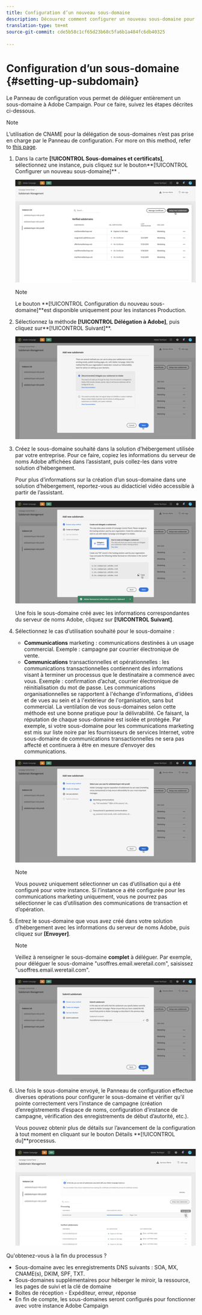 ```yaml
---
title: Configuration d’un nouveau sous-domaine
description: Découvrez comment configurer un nouveau sous-domaine pour vos instances de campagne
translation-type: tm+mt
source-git-commit: cde5b58c1cf65d23b68c5fa6b1a484fc6db40325

---
```



# Configuration d’un sous-domaine {#setting-up-subdomain}

Le Panneau de configuration vous permet de déléguer entièrement un sous-domaine à Adobe Campaign. Pour ce faire, suivez les étapes décrites ci-dessous.

>[!NOTE]
>
>L’utilisation de CNAME pour la délégation de sous-domaines n’est pas prise en charge par le Panneau de configuration. For more on this method, refer to [this page](https://helpx.adobe.com/campaign/kb/domain-name-delegation.html).

1. Dans la carte **[!UICONTROL Sous-domaines et certificats]**, sélectionnez une instance, puis cliquez sur le bouton**[!UICONTROL  Configurer un nouveau sous-domaine]** .

   ![](assets/subdomain1.png)

   >[!NOTE]
   >
   >Le bouton **[!UICONTROL Configuration du nouveau sous-domaine]**est disponible uniquement pour les instances Production.

1. Sélectionnez la méthode **[!UICONTROL Délégation à Adobe]**, puis cliquez sur**[!UICONTROL  Suivant]**.

   ![](assets/subdomain3.png)

1. Créez le sous-domaine souhaité dans la solution d’hébergement utilisée par votre entreprise. Pour ce faire, copiez les informations du serveur de noms Adobe affichées dans l’assistant, puis collez-les dans votre solution d’hébergement.

   Pour plus d’informations sur la création d’un sous-domaine dans une solution d’hébergement, reportez-vous au didacticiel vidéo accessible à partir de l’assistant.

   ![](assets/subdomain4.png)

   Une fois le sous-domaine créé avec les informations correspondantes du serveur de noms Adobe, cliquez sur **[!UICONTROL Suivant]**.

1. Sélectionnez le cas d’utilisation souhaité pour le sous-domaine :

   * **Communications** marketing : communications destinées à un usage commercial. Exemple : campagne par courrier électronique de vente.
   * **Communications** transactionnelles et opérationnelles : les communications transactionnelles contiennent des informations visant à terminer un processus que le destinataire a commencé avec vous. Exemple : confirmation d’achat, courrier électronique de réinitialisation du mot de passe. Les communications organisationnelles se rapportent à l&#39;échange d&#39;informations, d&#39;idées et de vues au sein et à l&#39;extérieur de l&#39;organisation, sans but commercial.
   La ventilation de vos sous-domaines selon cette méthode est une bonne pratique pour la délivrabilité. Ce faisant, la réputation de chaque sous-domaine est isolée et protégée. Par exemple, si votre sous-domaine pour les communications marketing est mis sur liste noire par les fournisseurs de services Internet, votre sous-domaine de communications transactionnelles ne sera pas affecté et continuera à être en mesure d’envoyer des communications.

   ![](assets/subdomain5.png)

   >[!NOTE]
   >
   >Vous pouvez uniquement sélectionner un cas d’utilisation qui a été configuré pour votre instance. Si l’instance a été configurée pour les communications marketing uniquement, vous ne pourrez pas sélectionner le cas d’utilisation des communications de transaction et d’opération.

1. Entrez le sous-domaine que vous avez créé dans votre solution d’hébergement avec les informations du serveur de noms Adobe, puis cliquez sur **[Envoyer]**.

   >[!NOTE]
   >
   > Veillez à renseigner le sous-domaine **complet** à déléguer. Par exemple, pour déléguer le sous-domaine &quot;usoffres.email.weretail.com&quot;, saisissez &quot;usoffres.email.weretail.com&quot;.

   ![](assets/subdomain6.png)

1. Une fois le sous-domaine envoyé, le Panneau de configuration effectue diverses opérations pour configurer le sous-domaine et vérifier qu’il pointe correctement vers l’instance de campagne (création d’enregistrements d’espace de noms, configuration d’instance de campagne, vérification des enregistrements de début d’autorité, etc.).

   Vous pouvez obtenir plus de détails sur l’avancement de la configuration à tout moment en cliquant sur le bouton Détails **[!UICONTROL du]**processus.

   ![](assets/subdomain7.png)

Qu&#39;obtenez-vous à la fin du processus ?
* Sous-domaine avec les enregistrements DNS suivants : SOA, MX, CNAME(s), DKIM, SPF, TXT.
* Sous-domaines supplémentaires pour héberger le miroir, la ressource, les pages de suivi et la clé de domaine
* Boîtes de réception - Expéditeur, erreur, réponse
* En fin de compte, les sous-domaines seront configurés pour fonctionner avec votre instance Adobe Campaign

